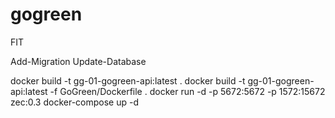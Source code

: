 # gogreen
FIT

Add-Migration <MigrationName>
Update-Database

docker build -t gg-01-gogreen-api:latest .
docker build -t gg-01-gogreen-api:latest -f GoGreen/Dockerfile .
docker run -d -p 5672:5672 -p 1572:15672 zec:0.3
docker-compose up -d


